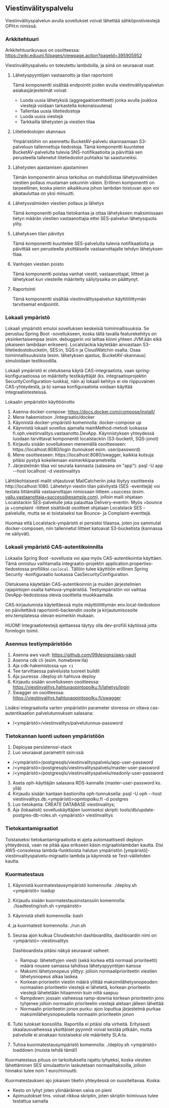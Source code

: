 ## Viestinvälityspalvelu

Viestinvälityspalvelun avulla sovellukset voivat lähettää sähköpostiviestejä OPH:n nimissä. 

### Arkkitehtuuri

Arkkitehtuurikuvaus on osoitteessa: https://wiki.eduuni.fi/pages/viewpage.action?pageId=395905952

Viestinvälityspalvelu on toteutettu lambdoilla, ja siinä on seuraavat osat:

1. Lähetyspyyntöjen vastaanotto ja tilan raportointi

    Tämä komponentti sisältää endpointit joiden avulla viestinvälityspalvelun asiakasjärjestelmät voivat:
    - Luoda uusia lähetyksiä (aggregaatioentiteetti jonka avulla joukkoa viestejä voidaan tarkastella kokonaisuutena)
    - Tallentaa uusia liitetiedostoja
    - Luoda uusia viestejä
    - Tarkkailla lähetysten ja viestien tilaa

2. Liitetiedostojen skannaus
    
    Ympäristöihin on asennettu BucketAV-palvelu skannaamaan S3-palveluun tallennettuja tiedostoja. Tämä komponentti
kuuntelee BucketAV-palvelulta tulevia SNS-notifikaatioita ja päivittää sen perusteella tallenetut liitetiedostot
puhtaiksi tai saastuneiksi.


3. Lähetysten ajastamisen ajastaminen

    Tämän komponentin ainoa tarkoitus on mahdollistaa lähetysvalmiiden viestien pollaus muutaman sekunnin välein.
Erillinen komponentti on tarpeellinen, koska pienin aikaikkuna johon lambdan toistuvan ajon voi aikatauluttaa on yksi
minuutti.


4. Lähetysvalmiiden viestien pollaus ja lähetys

    Tämä komponentti pollaa tietokantaa ja ottaa lähetykseen maksimissaan tietyn määrän viestien vastaanottajia ettei
SES-palvelun lähetysquota ylity.


5. Lähetyksen tilan päivitys

    Tämä komponentti kuuntelee SES-palvelulta tulevia notifikaatioita ja päivittää sen perusteella yksittäiselle
vastaanottajalle tehdyn lähetyksen tilaa.


6. Vanhojen viestien poisto

    Tämä komponentti poistaa vanhat viestit, vastaanottajat, liitteet ja lähetykset kun viesteille määritelty
säilytysaika on päättynyt.

7. Raportointi

   Tämä komponentti sisältää viestinvälityspalvelun käyttöliittymän tarvitsemat endpointit.

### Lokaali ympäristö

Lokaali ympäristö emuloi sovelluksen keskeisiä toiminnallisuuksia. Se perustuu Spring Boot -sovellukseen, koska tällä
tavalla featurekehitys on yksinkertaisempaa (esim. debuggerin voi laittaa kiinni yhteen JVM:ään eikä jokaiseen
lambdaan erikseen). Localstackia käytetään ainoastaan S3-liitetiedostobucketin, SES:in, SQS:n ja CloudWatchin osalta.
Osaa toiminnallisuuksista (esim. lähetyksen ajastus, BucketAV-skannaus) simuloidaan testikoodilla.

Lokaali ympäristö ei oletuksena käytä CAS-integraatiota, vaan spring-konfiguraatiossa on määritelty testikäyttäjät (ks.
integraatioprojektin SecurityConfiguration-luokka), näin a) lokaali kehitys ei ole riippuvainen CAS-yhteydestä, ja b)
samaa konfiguraatiota voidaan käyttää integraatiotesteissä.

Lokaalin ympäristön käyttöönotto

1. Asenna docker-compose: https://docs.docker.com/compose/install/
2. Mene hakemistoon ./integraatio/docker
3. Käynnistä docker-ympäristö komennolla: docker-compose up
4. Käynnistä lokaali sovellus ajamalla mainMethod-metodi luokassa fi.oph.viestinvalitys.vastaanotto.DevApp. Käynnistyksen
   yhteydessä luodaan tarvittavat komponentit localstackiin (S3-bucketit, SQS-jonot)
5. Kirjaudu sisään sovellukseen menemällä osoitteeseen: https://localhost:8080/login (tunnukset esim. user/password)
6. Mene osoitteeseen: https://localhost:8080/swagger, kaikkia kutsuja pitäisi pystyä kokeilemaan esimerkkiparametreilla
7. Järjestelmän tilaa voi seurata kannasta (salasana on "app"): psql -U app --host localhost -d viestinvalitys

Lähtökohtaisesti mailit ohjautuvat MailCatcheriin joka löytyy osoitteesta http://localhost:1080. Lähetetyn viestin tilan
päivitystä (SES -eventtejä) voi testata liittämällä vastaanottajan nimiosaan liitteen +success (esim. vallu.vastaanottaja+success@example.com),
jolloin maili ohjataan Localstackin SES-palvelulle joka palauttaa Delivery-eventin. Myös +bounce ja +complaint
-liitteet sisältävät osoitteet ohjataan Localstack SES -palvelulle, mutta se ei toistaiseksi tue Bounce- ja
Complaint-eventtejä.

Huomaa että Localstack-ympäristö ei persistoi tilaansa, joten jos sammutat docker-composen, niin tallennetut liitteet
katoavat S3-bucketista (kannassa ne säilyvät).

### Lokaali ympäristö CAS-autentikoinnilla

Lokaalia Spring Boot -sovellusta voi ajaa myös CAS-autentikointia käyttäen. Tämä onnistuu vaihtamalla integraatio-projektin application.properties-tiedostossa profiiliksi `caslocal`. 
Tällöin tulee käyttöön erillinen Spring Security -konfiguraatio luokassa CasSecurityConfiguration. 

Oletuksena käytetään CAS-autentikoinnin ja muiden järjestelmien rajapintojen osalta hahtuva-ympäristöä. Testiympäristön voi vaihtaa DevApp-tiedostossa olevia osoitteita muokkaamalla.

CAS-kirjautumista käytettäessä myös mäyttöliittymän env.local-tiedostoon on päivitettävä raportointi-backendin osoite ja kirjautumisosoite env.templatessa olevan esimerkin mukaan.

HUOM! Integraatiotestejä ajettaessa täytyy olla dev-profiili käytössä jotta formlogin toimii.

### Asennus testiympäristöön

1. Asenna aws vault: https://github.com/99designs/aws-vault
2. Asenna cdk cli (esim. homebrew:lla)
3. Aja cdk-hakemistossa `npm ci`
4. Tee tarvittaessa palveluista tuoreet buildit
5. Aja juuressa ./deploy.sh hahtuva deploy
6. Kirjaudu sisään sovellukseen osoitteessa: https://viestinvalitys.hahtuvaopintopolku.fi/lahetys/login
7. Swagger on osoitteessa: https://viestinvalitys.hahtuvaopintopolku.fi/swagger

Lisäksi integraatioita varten ympäristön parameter storessa on oltava cas-autentikaation palvelutunnuksen salasana:
- /<ympäristö>/viestinvalitys/palvelutunnus-password

### Tietokannan luonti uuteen ympäristöön

1. Deployaa persistenssi-stack
2. Luo seuraavat parametrit ssm:ssä: 
- /<ympäristö>/postgresqls/viestinvalityspalvelu/app-user-password
- /<ympäristö>/postgresqls/viestinvalityspalvelu/master-user-password
- /<ympäristö>/postgresqls/viestinvalityspalvelu/readonly-user-password
3. Aseta oph-käyttäjän salasana RDS-kannalle (master-user-password ks. yllä)
4. Kirjaudu sisään kantaan bastionilta oph-tunnuksella: psql -U oph --host viestinvalitys.db.<ympäristö>opintopolku.fi -d postgres
5. Luo tietokanta: CREATE DATABASE viestinvalitys;
6. Aja (lokaalisti) sovelluskäyttäjien luomiseksi skripti: tools/db/update-postgres-db-roles.sh <ympäristö> viestinvalitys

### Tietokantamigraatiot

Toistaiseksi tietokantamigraatioita ei ajeta automaattisesti deployn yhteydessä, vaan ne pitää ajaa erikseen käsin migraatiolambdan kautta.
Etsi AWS-consolessa lambda-funktioista halutun ympäristön [ympäristö]-viestinvalityspalvelu-migraatio lambda ja käynnistä se Test-välilehden kautta.

### Kuormatestaus

1. Käynnistä kuormatestausympäristö komennolla: ./deploy.sh <ympäristö> loadup
2. Kirjaudu sisään kuormatestausinstanssiin komennolla: ./loadtesting/ssh.sh <ympäristö>
3. Käynnistä shelli komennolla: bash
4. ja kuormatesti komennolla: ./run.sh
5. Seuraa ajon kulkua Cloudwatchin dashboardilta, dashboardin nimi on <ympäristö>-viestinvalitys

   Dashboardista pitäisi näkyä seuraavat vaiheet:
   - Rampup: lähetettyjen viesti (sekä korkea että normaali prioriteetti) määrä nousee samassa tahdissa lähetyspyyntöjen kanssa
   - Maksimi lähetysnopeus ylittyy: jolloin normaaliprioriteetin viestien lähetysnopeus alkaa laskea
   - Korkean priorieetin viestin määrä ylittää maksimilähetysnopeuden: normaalien prioriteetin viestejä ei lähetetä,
     korkean prioriteetin viestejä lähetetään hitaammin kuin niitä saapuu
   - Rampdown: jossain vaiheessa ramp-downia korkean prioriteetin jono tyhjenee jolloin normaalin prioriteetin viestejä
     aletaan jälleen lähettää
   - Normaalin prioriteetin jonon purku: ajon loputtua järjestelmä purkaa maksimilähetysnopeudella normaalin prioriteetin jonon

6. Tutki tulokset konsolilta. Raportilla ei pitäisi olla virheitä. Erityisesti skaalausvaiheessa yksittäiset pyynnöt
   voivat kestää pitkään, mutta palvelulle ei ainakaan toistaiseksi ole määritelty SLA:ta.

7. Tuhoa kuormatestausympäristö komennolla: ./deploy.sh <ympäristö> loaddown (muista tehdä tämä!)

Kuormatestaus pituus on tarkoituksella rajattu lyhyeksi, koska viestien lähettäminen SES simulaattorin laskutetaan
normaalitaksoilla, jolloin hinnaksi tulee noin 1 euro/minuutti.

Kuormatestauksen ajo jokaisen tiketin yhteydessä on suositeltavaa. Koska:
   - Kesto on lyhyt joten ylimääräinen vaiva on pieni
   - Apimuutokset tms. voivat rikkoa skriptin, joten skriptin toimivuus tulee testattua samalla